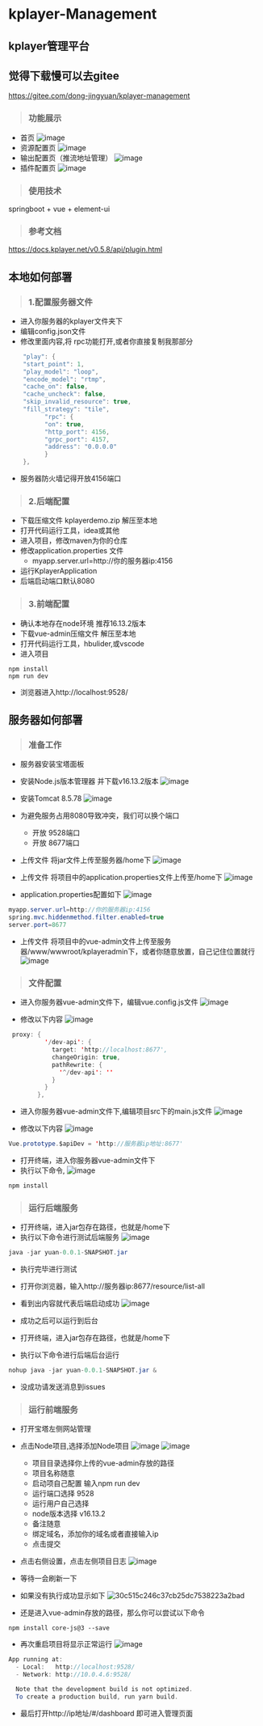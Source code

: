 # kplayer-Management
## kplayer管理平台
## 觉得下载慢可以去gitee
https://gitee.com/dong-jingyuan/kplayer-management
> ### 功能展示
  + 首页
  ![image](https://github.com/dooooongyuan/kplayer-Management/assets/128032721/bac23270-ea88-492f-9829-2c264978bf27)
  + 资源配置页
  ![image](https://github.com/dooooongyuan/kplayer-Management/assets/128032721/816310fb-9849-4b4f-a51d-3a92dfa0cfaa)
  + 输出配置页（推流地址管理）
  ![image](https://github.com/dooooongyuan/kplayer-Management/assets/128032721/deccaea8-febe-40c2-84ec-37fe9fb8a3be)
  + 插件配置页
  ![image](https://github.com/dooooongyuan/kplayer-Management/assets/128032721/0a5166c4-d543-40b7-992f-b3d7878e4b8d)
> ### 使用技术
springboot + vue + element-ui
> ### 参考文档
https://docs.kplayer.net/v0.5.8/api/plugin.html
## 本地如何部署
> ### 1.配置服务器文件
   + 进入你服务器的kplayer文件夹下
   + 编辑config.json文件
   + 修改里面内容,将 rpc功能打开,或者你直接复制我那部分
```java
    "play": {
    "start_point": 1,
    "play_model": "loop",
    "encode_model": "rtmp",
    "cache_on": false,
    "cache_uncheck": false,
    "skip_invalid_resource": true,
    "fill_strategy": "tile",
          "rpc": {
          "on": true,
          "http_port": 4156,
          "grpc_port": 4157,
          "address": "0.0.0.0"
          }
    },
```
   + 服务器防火墙记得开放4156端口
> ### 2.后端配置

+ 下载压缩文件  kplayerdemo.zip 解压至本地
+ 打开代码运行工具，idea或其他   
+ 进入项目，修改maven为你的仓库
+ 修改application.properties 文件
   + myapp.server.url=http://你的服务器ip:4156    
+ 运行KplayerApplication
+ 后端启动端口默认8080

> ### 3.前端配置
+ 确认本地存在node环境 推荐16.13.2版本
+ 下载vue-admin压缩文件 解压至本地
+ 打开代码运行工具，hbulider,或vscode
+ 进入项目
```
npm install 
npm run dev 
```
+ 浏览器进入http://localhost:9528/
## 服务器如何部署
> ### 准备工作
+ 服务器安装宝塔面板
+ 安装Node.js版本管理器 并下载v16.13.2版本
![image](https://github.com/dooooongyuan/kplayer-Management/assets/128032721/62c32d1b-f2e9-4671-acfa-406c79195e30)

+ 安装Tomcat 8.5.78
![image](https://github.com/dooooongyuan/kplayer-Management/assets/128032721/53537699-1ec6-43d3-8f81-a4ad8ea5edc7)

+ 为避免服务占用8080导致冲突，我们可以换个端口
   + 开放 9528端口
   + 开放	8677端口
+ 上传文件 将jar文件上传至服务器/home下
![image](https://github.com/dooooongyuan/kplayer-Management/assets/128032721/c1b71596-1621-4cef-813d-1e4e67e9d041)

+ 上传文件 将项目中的application.properties文件上传至/home下
![image](https://github.com/dooooongyuan/kplayer-Management/assets/128032721/7c2c8b55-c5ae-4c47-839d-8105efa2d4a4)

+ application.properties配置如下
![image](https://github.com/dooooongyuan/kplayer-Management/assets/128032721/eca3df12-12f5-47b4-8f56-ea0c7e88bfbb)

```java
myapp.server.url=http://你的服务器ip:4156
spring.mvc.hiddenmethod.filter.enabled=true
server.port=8677
```
+ 上传文件 将项目中的vue-admin文件上传至服务器/www/wwwroot/kplayeradmin下，或者你随意放置，自己记住位置就行
![image](https://github.com/dooooongyuan/kplayer-Management/assets/128032721/33b5af09-88f8-47f2-8cbe-5e7f3bb5a209)

> ### 文件配置
+ 进入你服务器vue-admin文件下，编辑vue.config.js文件
![image](https://github.com/dooooongyuan/kplayer-Management/assets/128032721/67e66fd7-7e5f-4f9e-aa18-ee81afa978fd)

+ 修改以下内容
![image](https://github.com/dooooongyuan/kplayer-Management/assets/128032721/8a982959-73b2-45d0-b2a0-b798d248c2cf)

```java
 proxy: {
          '/dev-api': {
            target: 'http://localhost:8677',
            changeOrigin: true,
            pathRewrite: {
              '^/dev-api': ''
            }
          }
        },
```
+ 进入你服务器vue-admin文件下,编辑项目src下的main.js文件
![image](https://github.com/dooooongyuan/kplayer-Management/assets/128032721/cd948174-2c3b-4001-a662-8926737da0e3)

+ 修改以下内容
![image](https://github.com/dooooongyuan/kplayer-Management/assets/128032721/0cab68af-442e-47f6-b624-93a577eed62b)

```java
Vue.prototype.$apiDev = 'http://服务器ip地址:8677'
```
+ 打开终端，进入你服务器vue-admin文件下
+ 执行以下命令,
![image](https://github.com/dooooongyuan/kplayer-Management/assets/128032721/965ff426-694c-4ea7-88e0-30e86f346437)

```java
npm install 
```
> ### 运行后端服务
+ 打开终端，进入jar包存在路径，也就是/home下
+ 执行以下命令进行测试后端服务
![image](https://github.com/dooooongyuan/kplayer-Management/assets/128032721/6f0ffd03-34ba-4707-ad84-08e4d3cdcb07)

```java
java -jar yuan-0.0.1-SNAPSHOT.jar
```
+ 执行完毕进行测试
+ 打开你浏览器，输入http://服务器ip:8677/resource/list-all
+ 看到出内容就代表后端启动成功
![image](https://github.com/dooooongyuan/kplayer-Management/assets/128032721/d48acde5-1749-4a87-b089-afe465483879)

+ 成功之后可以运行到后台
+ 打开终端，进入jar包存在路径，也就是/home下
+  执行以下命令进行后端后台运行
```java
nohup java -jar yuan-0.0.1-SNAPSHOT.jar &
```
+ 没成功请发送消息到issues
> ### 运行前端服务
+ 打开宝塔左侧网站管理
+ 点击Node项目,选择添加Node项目
![image](https://github.com/dooooongyuan/kplayer-Management/assets/128032721/1c3936f8-0e75-431c-a772-c392485bfe29)
![image](https://github.com/dooooongyuan/kplayer-Management/assets/128032721/3f2dfc74-25e5-4d94-b896-94482e3699ef)

   + 项目目录选择你上传的vue-admin存放的路径
   + 项目名称随意
   + 启动项自己配置 输入npm run dev
   + 运行端口选择 9528
   + 运行用户自己选择
   + node版本选择 v16.13.2
   + 备注随意
   + 绑定域名，添加你的域名或者直接输入ip
   + 点击提交
+ 点击右侧设置，点击左侧项目日志
![image](https://github.com/dooooongyuan/kplayer-Management/assets/128032721/b579fe6b-087b-4add-bae2-705f5c1a1443)

+ 等待一会刷新一下
+ 如果没有执行成功显示如下
![30c515c246c37cb25dc7538223a2bad](https://github.com/dooooongyuan/kplayer-Management/assets/128032721/eb4cbba5-ecae-4994-a6e3-318d5a91cfca)
+ 还是进入vue-admin存放的路径，那么你可以尝试以下命令
 ```
 npm install core-js@3 --save
 ```
+ 再次重启项目将显示正常运行
![image](https://github.com/dooooongyuan/kplayer-Management/assets/128032721/b6c2fa99-8b1d-4936-84cf-caafcf2183e2)

```java
App running at:
  - Local:   http://localhost:9528/ 
  - Network: http://10.0.4.6:9528/

  Note that the development build is not optimized.
  To create a production build, run yarn build.
```
+ 最后打开http://ip地址/#/dashboard 即可进入管理页面



